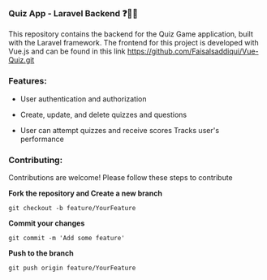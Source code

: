 ### Quiz App - Laravel Backend ❓🧠📱
This repository contains the backend for the Quiz Game application, built with the Laravel framework. The frontend for this project is developed with Vue.js and can be found in this link https://github.com/Faisalsaddiqui/Vue-Quiz.git
### Features:
- User authentication and authorization

- Create, update, and delete quizzes and questions

- User can attempt quizzes and receive scores
Tracks user's performance

### Contributing:
Contributions are welcome! Please follow these steps to contribute

**Fork the repository and Create a new branch**
```
git checkout -b feature/YourFeature
```
**Commit your changes**
```
git commit -m 'Add some feature'
```
**Push to the branch** 
```
git push origin feature/YourFeature
```

